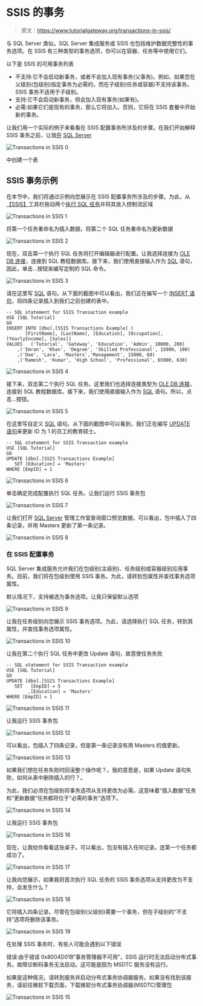 # SSIS 的事务

> 原文：<https://www.tutorialgateway.org/transactions-in-ssis/>

与 SQL Server 类似，SQL Server 集成服务或 SSIS 也包括维护数据完整性的事务选项。在 SSIS 有三种类型的事务选项，你可以在容器、任务等中使用它们。

以下是 SSIS 的可用事务列表

*   不支持:它不会启动新事务，或者不会加入现有事务(父事务)。例如，如果您在父级别(包级别)指定事务为必需的，而在子级别(任务或容器)不支持该事务。SSIS 事务不适用于子级别。
*   支持:它不会启动新事务，但会加入现有事务(如果有)。
*   必需:如果它们是现有的事务，那么它将加入。否则，它将在 SSIS 套餐中开始新的事务。

让我们用一个实际的例子来看看在 SSIS 配置事务所涉及的步骤。在我们开始解释 SSIS 事务之前，让我[在](https://www.tutorialgateway.org/sql-create-table/) [SQL Server](https://www.tutorialgateway.org/sql/)

![Transactions in SSIS 0](img/59fa5cfe5c0b9df633c20c435fff668b.png)

中创建一个表

## SSIS 事务示例

在本节中，我们将通过示例向您展示在 SSIS 配置事务所涉及的步骤。为此，从[【SSIS】](https://www.tutorialgateway.org/ssis/)工具栏拖动两个[执行 SQL 任务](https://www.tutorialgateway.org/execute-sql-task-in-ssis/)并将其放入控制流区域

![Transactions in SSIS 1](img/674d7e6e5f889dc8e0b60f5b323ed959.png)

将第一个任务重命名为插入数据，将第二个 SQL 任务重命名为更新数据

![Transactions in SSIS 2](img/78b73a06743fa3ab8d06c0ddf6e85e83.png)

现在，双击第一个执行 SQL 任务将打开编辑器进行配置。让我选择连接为 [OLE DB 连接](https://www.tutorialgateway.org/ole-db-connection-manager-in-ssis/)，连接到 SQL 教程数据库。接下来，我们使用直接输入作为 [SQL](https://www.tutorialgateway.org/sql/) 语句，因此，单击…按钮来编写定制的 SQL 命令。

![Transactions in SSIS 3](img/e4d311632c79fd399da2938a98baf7a7.png)

请在这里写 [SQL](https://www.tutorialgateway.org/sql/) 语句。从下面的截图中可以看出，我们正在编写一个 [INSERT 语句](https://www.tutorialgateway.org/sql-insert-statement/)，将四条记录插入到我们之前创建的表中。

```
-- SQL statement for SSIS Transaction example
USE [SQL Tutorial]
GO
INSERT INTO [dbo].[SSIS Transactions Example] (
       [FirstName], [LastName], [Education], [Occupation], [YearlyIncome], [Sales])
VALUES   ('Tutorial', 'Gateway', 'Education', 'Admin', 10000, 200)
	,('Imran', 'Khan', 'Degree', 'Skilled Professional', 15900, 100)
	,('Doe', 'Lara', 'Masters','Management', 15000, 60)
	,('Ramesh', 'Kumar', 'High School', 'Professional', 65000, 630)
```

![Transactions in SSIS 4](img/33da82e23d64470496acbaaec5693c82.png)

接下来，双击第二个执行 SQL 任务。这里我们也选择连接类型为 [OLE DB 连接](https://www.tutorialgateway.org/ole-db-connection-manager-in-ssis/)，连接到 SQL 教程数据库。接下来，我们使用直接输入作为 [SQL](https://www.tutorialgateway.org/sql/) 语句。所以，点击…按钮。

![Transactions in SSIS 5](img/abae33dfabffc199d17150ef423134a6.png)

在这里写自定义 [SQL](https://www.tutorialgateway.org/sql/) 语句。从下面的截图中可以看到，我们正在编写 [UPDATE 语句](https://www.tutorialgateway.org/sql-update-statement/)来更新 ID 为 1 的员工的教育硕士。

```
-- SQL statement for SSIS Transaction example
USE [SQL Tutorial]
GO
UPDATE [dbo].[SSIS Transactions Example]
   SET [Education] = 'Masters'
WHERE [EmpID] = 1
```

![Transactions in SSIS 6](img/567bff5fc5911bea6e720f264e28c590.png)

单击确定完成配置执行 SQL 任务。让我们运行 SSIS 事务包

![Transactions in SSIS 7](img/2dd8537b06fc01b86de2ec61fc5c07da.png)

让我们打开 [SQL Server](https://www.tutorialgateway.org/sql/) 管理工作室查询窗口预览数据。可以看出，包中插入了四条记录，并用 Masters 更新了第一条记录。

![Transactions in SSIS 8](img/714bccbc2a21a95794cc7aa11c788b2a.png)

### 在 SSIS 配置事务

SQL Server 集成服务允许我们在包级别(主级别)、任务级别或容器级别应用事务。目前，我们将在包级别使用 SSIS 事务。为此，请转到包属性并查找事务选项属性。

默认情况下，支持被选为事务选项。让我只保留默认选项

![Transactions in SSIS 9](img/e7ce7f0a5f26892c3f09960ee1226dd4.png)

让我在任务级别向您展示 SSIS 事务选项。为此，请选择执行 SQL 任务，转到其属性，并查找事务选项属性。

![Transactions in SSIS 10](img/972e233212886cf31cc7deb586a954a2.png)

让我在第二个执行 SQL 任务中更改 Update 语句，故意使任务失败

```
-- SQL statement for SSIS Transaction example
USE [SQL Tutorial]
GO
UPDATE [dbo].[SSIS Transactions Example]
   SET   [EmpID] = 5 
        ,[Education] = 'Masters'
WHERE [EmpID] = 1
```

![Transactions in SSIS 11](img/acf6b98d2b767d59ec7e1b598b63de69.png)

让我运行 SSIS 事务包

![Transactions in SSIS 12](img/0df8f6c4f565f32ab890d74ebfb063cc.png)

可以看出，包插入了四条记录，但是第一条记录没有用 Masters 的值更新。

![Transactions in SSIS 13](img/6aa90cf57101a442d37be16829cb647b.png)

如果我们想在任务失败时回滚整个操作呢？。我的意思是，如果 Update 语句失败，如何从表中删除插入的行？。

为此，我们必须在包级别将事务选项从支持更改为必需。这意味着“插入数据”任务和“更新数据”任务都将位于“必需的事务”选项下。

![Transactions in SSIS 14](img/4741fd79748d3cead536ea57784e8819.png)

让我运行 SSIS 事务包

![Transactions in SSIS 16](img/985b5d93cec2d55806d2299ecec2e916.png)

现在，让我给你看看这张桌子。可以看出，包没有插入任何记录。连第一个任务都成功了。

![Transactions in SSIS 17](img/b5163b168114b9f7887fb428ecac323d.png)

让我向您展示，如果我将首次执行 SQL 任务的 SSIS 事务选项从支持更改为不支持，会发生什么？

![Transactions in SSIS 18](img/e28c3b74aae62c1f2292fa035f04f522.png)

它将插入四条记录。尽管在包级别(父级别)需要一个事务，但在子级别的“不支持”选项将删除该事务。

![Transactions in SSIS 19](img/eedd37c595af3929e6c39c7df38d7550.png)

在处理 SSIS 事务时，有些人可能会遇到以下错误

错误:由于错误 0x8004D01B“事务管理器不可用”，SSIS 运行时无法启动分布式事务。故障诊断码事务无法启动。这可能是因为 MSDTC 服务没有运行。

如果是这种情况，请转到服务并启动分布式事务协调器服务。如果没有找到该服务，请前往微软下载页面，下载微软分布式事务协调器(MSDTC)管理包

![Transactions in SSIS 15](img/8207c773da107172e07d533b7d9065a7.png)